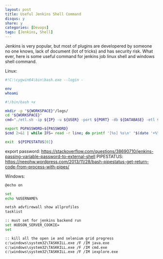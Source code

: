 ```yaml
---
layout: post
title: Useful Jenkins Shell Command
disqus: y
share: y
categories: [Devops]
tags: [Jenkins, Shell]
---
```


Jenkins is very popular, but most of plugins are developered by someone no one knows, lack of document (lot of tricks) and has security risk. What ever, here is some useful command for jenkins job linux shell and windows shell command.

Linux:
```bash
#!C:\cygwin64\bin\bash.exe --login -

env
whoami
```

```bash
#!/bin/bash +x

mkdir -p "${WORKSPACE}"/logs/
cd "${WORKSPACE}"
cmd="./etl.sh -ip ${IP} -u ${USER} -port ${PORT} -db ${DATABASE} -etl ${ETL} -batch ${BATCHSIZE} -cl ${COPYLIST_LOCATION} -ids ${USER_INPUT_IDS}"

export PGPASSWORD=${PASSWORD}
$cmd 2>&1 | while IFS= read -r line; do printf '[%s] %s\n' "$(date '+%Y-%m-%d %H:%M:%S')" "$line"; done | tee -a "${WORKSPACE}/logs/${ETL}.`date +%m-%d-%Y`.log"

exit  ${PIPESTATUS[0]}
```

export password: https://stackoverflow.com/questions/38690710/jenkins-passing-variable-password-to-external-shell
PIPESTATUS: https://neeohw.wordpress.com/2013/11/28/bash-pipestatus-get-return-code-from-process-with-pipes/

Windows:
```bash
@echo on

set
echo %USERNAME%

netsh advfirewall show allprofiles
tasklist
```

```bash
:: must set for jenkins backend run
set HUDSON_SERVER_COOKIE=
set

:: kill all the open ie and selenium grid progress
c:\windows\system32\TASKKILL.exe /F /IM java.exe
c:\windows\system32\TASKKILL.exe /F /IM cmd.exe
c:\windows\system32\TASKKILL.exe /F /IM iexplore.exe
```